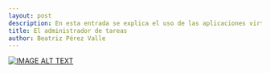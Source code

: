 ```yaml
---
layout: post
description: En esta entrada se explica el uso de las aplicaciones virtualizadas de la Universidad de La Rioja.
title: El administrador de tareas
author: Beatriz Pérez Valle
---
```


[![IMAGE ALT TEXT](http://img.youtube.com/vi/2JPtiQJsIYc/0.jpg)](http://www.youtube.com/watch?v=2JPtiQJsIYc "Aplicaciones virtualizadas")
